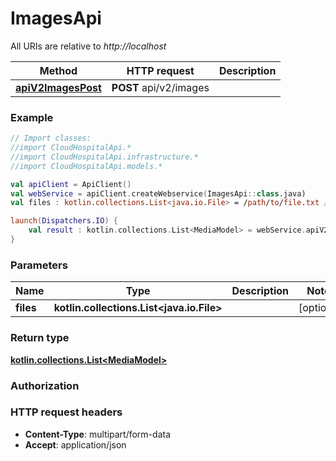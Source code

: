 # ImagesApi

All URIs are relative to *http://localhost*

Method | HTTP request | Description
------------- | ------------- | -------------
[**apiV2ImagesPost**](ImagesApi.md#apiV2ImagesPost) | **POST** api/v2/images | 





### Example
```kotlin
// Import classes:
//import CloudHospitalApi.*
//import CloudHospitalApi.infrastructure.*
//import CloudHospitalApi.models.*

val apiClient = ApiClient()
val webService = apiClient.createWebservice(ImagesApi::class.java)
val files : kotlin.collections.List<java.io.File> = /path/to/file.txt // kotlin.collections.List<java.io.File> | 

launch(Dispatchers.IO) {
    val result : kotlin.collections.List<MediaModel> = webService.apiV2ImagesPost(files)
}
```

### Parameters

Name | Type | Description  | Notes
------------- | ------------- | ------------- | -------------
 **files** | **kotlin.collections.List&lt;java.io.File&gt;**|  | [optional]

### Return type

[**kotlin.collections.List&lt;MediaModel&gt;**](MediaModel.md)

### Authorization



### HTTP request headers

 - **Content-Type**: multipart/form-data
 - **Accept**: application/json


